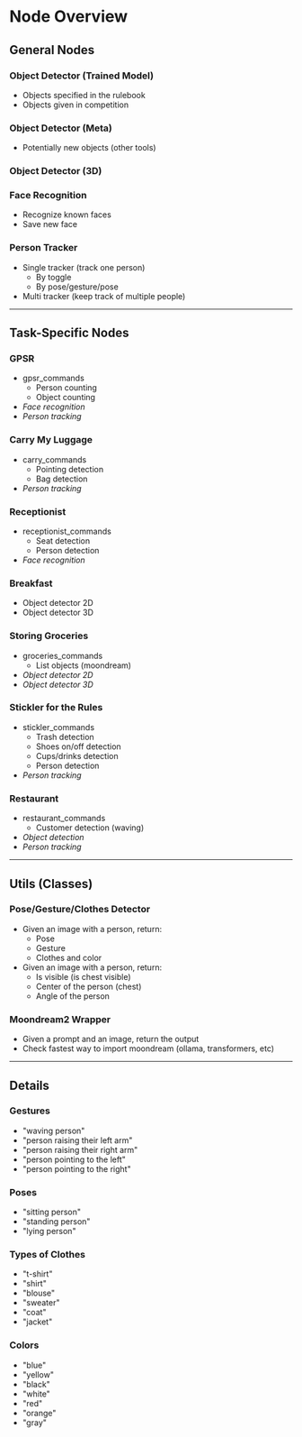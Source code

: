 # Node Overview

## General Nodes

### Object Detector (Trained Model) 
- Objects specified in the rulebook  
- Objects given in competition  

### Object Detector (Meta)
- Potentially new objects (other tools)  

### Object Detector (3D)

### Face Recognition
- Recognize known faces  
- Save new face  

### Person Tracker
- Single tracker (track one person)  
  - By toggle  
  - By pose/gesture/pose  
- Multi tracker (keep track of multiple people)  

---

## Task-Specific Nodes

### GPSR
- gpsr_commands
    - Person counting  
    - Object counting  
- *Face recognition*  
- *Person tracking*  

### Carry My Luggage
- carry_commands 
    - Pointing detection  
    - Bag detection  
- *Person tracking*  

### Receptionist
- receptionist_commands
    - Seat detection  
    - Person detection  
- *Face recognition*  

### Breakfast
- Object detector 2D  
- Object detector 3D  

### Storing Groceries
- groceries_commands
    - List objects (moondream)  
- *Object detector 2D*  
- *Object detector 3D* 

### Stickler for the Rules
- stickler_commands
    - Trash detection  
    - Shoes on/off detection  
    - Cups/drinks detection  
    - Person detection  
- *Person tracking*  

### Restaurant
- restaurant_commands
    - Customer detection (waving)  
- *Object detection*  
- *Person tracking*  

---

## Utils (Classes)

### Pose/Gesture/Clothes Detector 
- Given an image with a person, return:  
  - Pose  
  - Gesture  
  - Clothes and color  
- Given an image with a person, return:  
  - Is visible (is chest visible)  
  - Center of the person (chest)  
  - Angle of the person  

### Moondream2 Wrapper 
- Given a prompt and an image, return the output  
- Check fastest way to import moondream (ollama, transformers, etc)  

---

## Details

### Gestures
- "waving person"  
- "person raising their left arm"  
- "person raising their right arm"  
- "person pointing to the left"  
- "person pointing to the right"  

### Poses
- "sitting person"  
- "standing person"  
- "lying person"  

### Types of Clothes
- "t-shirt"  
- "shirt"  
- "blouse"  
- "sweater"  
- "coat"  
- "jacket"  

### Colors
- "blue"  
- "yellow"  
- "black"  
- "white"  
- "red"  
- "orange"  
- "gray"  

